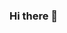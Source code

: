 ### Hi there 👋

<!--
**wzicha/wzicha** is a ✨ _special_ ✨ repository because its `README.md` (this file) appears on your GitHub profile.

- 🌱 I’m currently learning Python

-->
